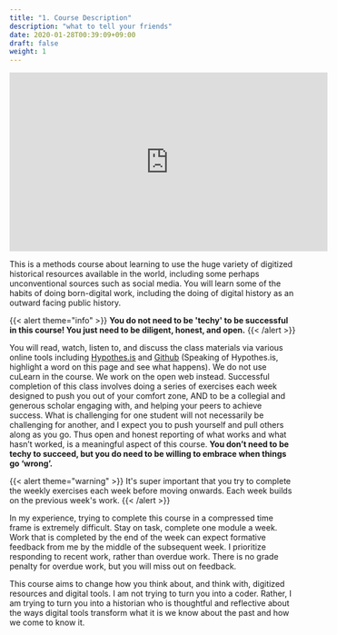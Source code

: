 ```yaml
---
title: "1. Course Description"
description: "what to tell your friends"
date: 2020-01-28T00:39:09+09:00
draft: false
weight: 1
---
```


<iframe width="560" height="315" src="https://www.youtube.com/embed/-sAuoRQgBh0" frameborder="0" allow="accelerometer; autoplay; encrypted-media; gyroscope; picture-in-picture" allowfullscreen></iframe>

This is a methods course about learning to use the huge variety of digitized historical resources available in the world, including some perhaps unconventional sources such as social media. You will learn some of the habits of doing born-digital work, including the doing of digital history as an outward facing public history.

{{< alert theme="info" >}}
**You do not need to be 'techy' to be successful in this course! You just need to be diligent, honest, and open.**
{{< /alert >}}

You will read, watch, listen to, and discuss the class materials via various online tools including [Hypothes.is](http://hypothes.is) and [Github](http://github.com) (Speaking of Hypothes.is, highlight a word on this page and see what happens). We do not use cuLearn in the course. We work on the open web instead. Successful completion of this class involves doing a series of exercises each week designed to push you out of your comfort zone, AND to be a collegial and generous scholar engaging with, and helping your peers to achieve success. What is challenging for one student will not necessarily be challenging for another, and I expect you to push yourself and pull others along as you go. Thus open and honest reporting of what works and what hasn’t worked, is a meaningful aspect of this course. **You don’t need to be techy to succeed, but you do need to be willing to embrace when things go ‘wrong’.**

{{< alert theme="warning" >}}
It's super important that you try to complete the weekly exercises each week before moving onwards. Each week builds on the previous week's work.
{{< /alert >}}

In my experience, trying to complete this course in a compressed time frame is extremely difficult. Stay on task, complete one module a week. Work that is completed by the end of the week can expect formative feedback from me by the middle of the subsequent week. I prioritize responding to recent work, rather than overdue work. There is no grade penalty for overdue work, but you will miss out on feedback.

This course aims to change how you think about, and think with, digitized resources and digital tools. I am not trying to turn you into a coder. Rather, I am trying to turn you into a historian who is thoughtful and reflective about the ways digital tools transform what it is we know about the past and how we come to know it.
